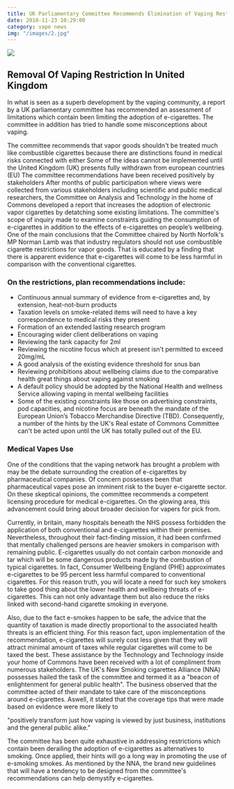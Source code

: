 ```yaml
---
title: UK Parliamentary Committee Recommends Elimination of Vaping Restrictions
date: 2018-11-23 10:29:00
category: vape news
img: "/images/2.jpg"
---
```


![](/images/2.jpg)

## Removal Of Vaping Restriction In United Kingdom 

In what is seen as a superb development by the vaping community, a report by a UK parliamentary committee has recommended an assessment of limitations which contain been limiting the adoption of e-cigarettes. The committee in addition has tried to handle some misconceptions about vaping.

The committee recommends that vapor goods shouldn't be treated much like combustible cigarettes because there are distinctions found in medical risks connected with either
Some of the ideas cannot be implemented until the United Kingdom (UK) presents fully withdrawn from european countries (EU)
The committee recommendations have been received positively by stakeholders
After months of public participation where views were collected from various stakeholders including scientific and public medical researchers, the Committee on Analysis and Technology in the home of Commons developed a report that increases the adoption of electronic vapor cigarettes by detatching some existing limitations. The committee's scope of inquiry made to examine constraints guiding the consumption of e-cigarettes in addition to the effects of e-cigarettes on people’s wellbeing.
One of the main conclusions that the Committee chaired by North Norfolk's MP Norman Lamb was that industry regulators should not use combustible cigarette restrictions for vapor goods. That is educated by a finding that there is apparent evidence that e-cigarettes will come to be less harmful in comparison with the conventional cigarettes.

<!-- more -->

### On the restrictions, plan recommendations include:
- Continuous annual summary of evidence from e-cigarettes and, by extension, heat-not-burn products
- Taxation levels on smoke-related items will need to have a key correspondence to medical risks they present
- Formation of an extended lasting research program
- Encouraging wider client deliberations on vaping
- Reviewing the tank capacity for 2ml
- Reviewing the nicotine focus which at present isn't permitted to exceed 20mg/mL
- A good analysis of the existing evidence threshold for snus ban
- Reviewing prohibitions about wellbeing claims due to the comparative health great things about vaping against smoking
- A default policy should be adopted by the National Health and wellness Service allowing vaping in mental wellbeing facilities
- Some of the existing constraints like those on advertising constraints, pod capacities, and nicotine focus are beneath the mandate of the European Union’s Tobacco Merchandise Directive (TBD). Consequently, a number of the hints by the UK's Real estate of Commons Committee can't be acted upon until the UK has totally pulled out of the EU.

### Medical Vapes Use
One of the conditions that the vaping network has brought a problem with may be the debate surrounding the creation of e-cigarettes by pharmaceutical companies. Of concern possesses been that pharmaceutical vapes pose an imminent risk to the buyer e-cigarette sector. On these skeptical opinions, the committee recommends a competent licensing procedure for medical e-cigarettes. On the glowing area, this advancement could bring about broader decision for vapers for pick from.

Currently, in britain, many hospitals beneath the NHS possess forbidden the application of both conventional and e-cigarettes within their premises. Nevertheless, throughout their fact-finding mission, it had been confirmed that mentally challenged persons are heavier smokers in comparison with remaining public. E-cigarettes usually do not contain carbon monoxide and tar which will be some dangerous products made by the combustion of typical cigarettes. In fact, Consumer Wellbeing England (PHE) approximates e-cigarettes to be 95 percent less harmful compared to conventional cigarettes. For this reason truth, you will locate a need for such key smokers to take good thing about the lower health and wellbeing threats of e-cigarettes. This can not only advantage them but also reduce the risks linked with second-hand cigarette smoking in everyone.

Also, due to the fact e-smokes happen to be safe, the advice that the quantity of taxation is made directly proportional to the associated health threats is an efficient thing. For this reason fact, upon implementation of the recommendation, e-cigarettes will surely cost less given that they will attract minimal amount of taxes while regular cigarettes will come to be taxed the best. These assistance by the Technology and Technology inside your home of Commons have been received with a lot of compliment from numerous stakeholders. The UK's New Smoking cigarettes Alliance (NNA) possesses hailed the task of the committee and termed it as a "beacon of enlightenment for general public health". The business observed that the committee acted of their mandate to take care of the misconceptions around e-cigarettes. Aswell, it stated that the coverage tips that were made based on evidence were more likely to

"positively transform just how vaping is viewed by just business, institutions and the general public alike."

The committee has been quite exhaustive in addressing restrictions which contain been derailing the adoption of e-cigarettes as alternatives to smoking. Once applied, their hints will go a long way in promoting the use of e-smoking smokes. As mentioned by the NNA, the brand new guidelines that will have a tendency to be designed from the committee's recommendations can help demystify e-cigarettes.
